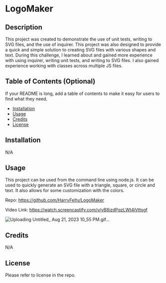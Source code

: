 # LogoMaker

## Description

This project was created to demonstrate the use of unit tests, writing to SVG files, and the use of inquirer. This project was also designed to provide a quick and simple solution to creating SVG files with various shapes and text. During this challenge, I learned about and gained more experience with using inquirer, writing unit tests, and writing to SVG files. I also gained experience working with classes across multiple JS files.

## Table of Contents (Optional)

If your README is long, add a table of contents to make it easy for users to find what they need.

- [Installation](#installation)
- [Usage](#usage)
- [Credits](#credits)
- [License](#license)

## Installation

N/A

## Usage

This project can be used from the command line using node.js. It can be used to quickly generate an SVG file with a triangle, square, or circle and text. It also allows for some customization with the colors.

Repo: https://github.com/HarryFelty/LogoMaker

Video Link: https://watch.screencastify.com/v/yB8izdPqzLWt4iVttsgf

![Uploading Untitled_ Aug 21, 2023 10_55 PM.gif…]()


## Credits

N/A

## License

Please refer to license in the repo.
